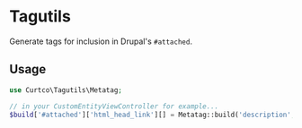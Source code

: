 # Tagutils

Generate tags for inclusion in Drupal's `#attached`.

## Usage

```php
use Curtco\Tagutils\Metatag;

// in your CustomEntityViewController for example...
$build['#attached']['html_head_link'][] = Metatag::build('description', 'my cool website');
```
